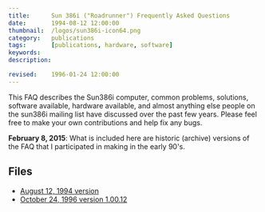 ```yaml
---
title: 		Sun 386i ("Roadrunner") Frequently Asked Questions
date: 		1994-08-12 12:00:00
thumbnail: 	/logos/sun386i-icon64.png
category: 	publications
tags: 		[publications, hardware, software]
keywords:
description:

revised:	1996-01-24 12:00:00
---
```

This FAQ describes the Sun386i computer, common problems, solutions,
software available, hardware available, and almost anything else people
on the sun386i mailing list have discussed over the past few
years. Please feel free to make your own contributions and help fix any bugs.

**February 8, 2015**: What is included here are historic (archive)
versions of the FAQ that I participated in making in the early 90's.

## Files

* <a href="{{site.filesurl}}/publications/sun386i-faq-19940812.txt">August 12, 1994 version</a>
* <a href="{{site.filesurl}}/publications/sun386i-faq-19961024.txt">October 24, 1996 version 1.00.12</a>

